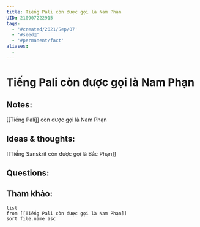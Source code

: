 ```yaml
---
title: Tiếng Pali còn được gọi là Nam Phạn
UID: 210907222915
tags:
  - '#created/2021/Sep/07'
  - '#seed🥜'
  - '#permanent/fact'
aliases:
  - 
---
```

# Tiếng Pali còn được gọi là Nam Phạn

## Notes:
[[Tiếng Pali]] còn được gọi là Nam Phạn

## Ideas & thoughts:
[[Tiếng Sanskrit còn được gọi là Bắc Phạn]]

## Questions:


## Tham khảo:
```dataview
list
from [[Tiếng Pali còn được gọi là Nam Phạn]]
sort file.name asc
```
